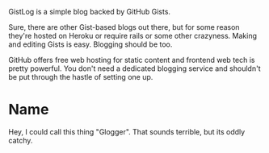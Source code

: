 GistLog is a simple blog backed by GitHub Gists.

Sure, there are other Gist-based blogs out there, but for some reason they're hosted on Heroku or require rails or some other crazyness. Making and editing Gists is easy. Blogging should be too.

GitHub offers free web hosting for static content and frontend web tech is pretty powerful. You don't need a dedicated blogging service and shouldn't be put through the hastle of setting one up.

# Name

Hey, I could call this thing "Glogger". That sounds terrible, but its oddly catchy.
